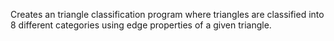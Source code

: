 Creates an triangle classification program where triangles are classified into 8 different categories using edge properties of a given triangle.
